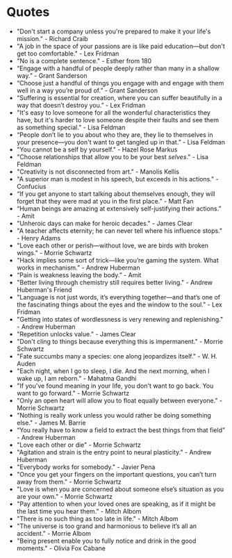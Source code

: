 # Quotes

- "Don't start a company unless you're prepared to make it your life's mission." - Richard Craib
- "A job in the space of your passions are is like paid education—but don't get too comfortable." - Lex Fridman
- "No is a complete sentence." - Esther from 180
- “Engage with a handful of people deeply rather than many in a shallow way.” - Grant Sanderson
- “Choose just a handful of things you engage with and engage with them well in a way you’re proud of.” - Grant Sanderson
- “Suffering is essential for creation, where you can suffer beautifully in a way that doesn’t destroy you.” - Lex Fridman
- "It's easy to love someone for all the wonderful characteristics they have, but it's harder to love someone despite their faults and see them as something special." - Lisa Feldman
- “People don’t lie to you about who they are, they lie to themselves in your presence—you don't want to get tangled up in that.” - Lisa Feldman
- "You cannot be a self by yourself." - Hazel Rose Markus
- "Choose relationships that allow you to be your best *selves*." - Lisa Feldman 
- "Creativity is not disconnected from art." - Manolis Kellis
- "A superior man is modest in his speech, but exceeds in his actions." - Confucius
- “If you get anyone to start talking about themselves enough, they will forget that they were mad at you in the first place.”  - Matt Fan
- “Human beings are amazing at extensively self-justifying their actions.” - Amit
- "Unheroic days can make for heroic decades." - James Clear
- "A teacher affects eternity; he can never tell where his influence stops." - Henry Adams
- "Love each other or perish—without love, we are birds with broken wings." - Morrie Schwartz
- "Hack implies some sort of trick—like you’re gaming the system. What works in mechanism.” - Andrew Huberman
- “Pain is weakness leaving the body.” - Amit
- "Better living through chemistry still requires better living." - Andrew Huberman's Friend
- "Language is not just words, it’s everything together—and that’s one of the fascinating things about the eyes and the window to the soul." - Lex Fridman
- "Getting into states of wordlessness is very renewing and replenishing." - Andrew Huberman
- "Repetition unlocks value." - James Clear
- "Don't cling to things because everything this is impermanent." - Morrie Schwartz
- "Fate succumbs many a species: one along jeopardizes itself." - W. H. Auden
- "Each night, when I go to sleep, I die. And the next morning, when I wake up, I am reborn." - Mahatma Gandhi
- "If you've found meaning in your life, you don't want to go back. You want to go forward." - Morrie Schwartz
- "Only an open heart will allow you to float equally between everyone." - Morrie Schwartz
- "Nothing is really work unless you would rather be doing something else." - James M. Barrie
- “You really have to know a field to extract the best things from that field” - Andrew Huberman
- "Love each other or die" - Morrie Schwartz
- "Agitation and strain is the entry point to neural plasticity." - Andrew Huberman
- "Everybody works for somebody." - Javier Pena
- "Once you get your fingers on the important questions, you can’t turn away from them." - Morrie Schwartz
- "Love is when you are concerned about someone else’s situation as you are your own." - Morrie Schwartz
- "Pay attention to when your loved ones are speaking, as if it might be the last time you hear them." - Mitch Albom
- "There is no such thing as too late in life." - Mitch Albom
- "The universe is too grand and harmonious to believe it’s all an accident." - Morrie Albom
- "Being present enable you to fully notice and drink in the good moments." - Olivia Fox Cabane



